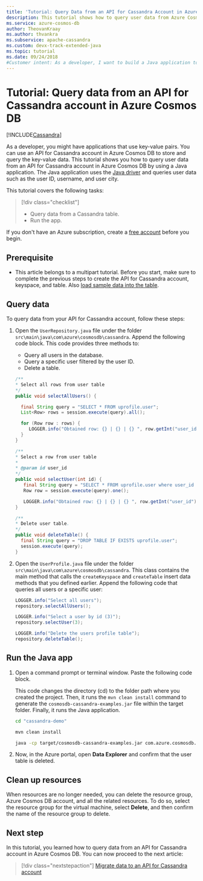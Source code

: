 ```yaml
---
title: 'Tutorial: Query Data from an API for Cassandra Account in Azure Cosmos DB'
description: This tutorial shows how to query user data from Azure Cosmos DB for an Apache Cassandra account by using a Java application.
ms.service: azure-cosmos-db
author: TheovanKraay
ms.author: thvankra
ms.subservice: apache-cassandra
ms.custom: devx-track-extended-java
ms.topic: tutorial
ms.date: 09/24/2018
#Customer intent: As a developer, I want to build a Java application to query data stored in an API for Cassandra account in Azure Cosmos DB. Customers want to manage the key-value data and use the global distribution, elastic scaling, multiple write regions, and other capabilities offered by Azure Cosmos DB.
---
```


# Tutorial: Query data from an API for Cassandra account in Azure Cosmos DB
[!INCLUDE[Cassandra](../includes/appliesto-cassandra.md)]

As a developer, you might have applications that use key-value pairs. You can use an API for Cassandra account in Azure Cosmos DB to store and query the key-value data. This tutorial shows you how to query user data from an API for Cassandra account in Azure Cosmos DB by using a Java application. The Java application uses the [Java driver](https://github.com/datastax/java-driver) and queries user data such as the user ID, username, and user city.

This tutorial covers the following tasks:

> [!div class="checklist"]
> * Query data from a Cassandra table.
> * Run the app.

If you don't have an Azure subscription, create a [free account](https://azure.microsoft.com/free/?WT.mc_id=A261C142F) before you begin.

## Prerequisite

* This article belongs to a multipart tutorial. Before you start, make sure to complete the previous steps to create the API for Cassandra account, keyspace, and table. Also [load sample data into the table](load-data-table.md).

## Query data

To query data from your API for Cassandra account, follow these steps:

1. Open the `UserRepository.java` file under the folder `src\main\java\com\azure\cosmosdb\cassandra`. Append the following code block. This code provides three methods to:

   * Query all users in the database.
   * Query a specific user filtered by the user ID.
   * Delete a table.

   ```java
   /**
   * Select all rows from user table
   */
   public void selectAllUsers() {

     final String query = "SELECT * FROM uprofile.user";
     List<Row> rows = session.execute(query).all();

     for (Row row : rows) {
        LOGGER.info("Obtained row: {} | {} | {} ", row.getInt("user_id"), row.getString("user_name"), row.getString("user_bcity"));
     }
   }

   /**
   * Select a row from user table
   *
   * @param id user_id
   */
   public void selectUser(int id) {
      final String query = "SELECT * FROM uprofile.user where user_id = 3";
      Row row = session.execute(query).one();

      LOGGER.info("Obtained row: {} | {} | {} ", row.getInt("user_id"), row.getString("user_name"), row.getString("user_bcity"));
   }

   /**
   * Delete user table.
   */
   public void deleteTable() {
     final String query = "DROP TABLE IF EXISTS uprofile.user";
     session.execute(query);
   }
   ```

1. Open the `UserProfile.java` file under the folder `src\main\java\com\azure\cosmosdb\cassandra`. This class contains the main method that calls the `createKeyspace` and `createTable` insert data methods that you defined earlier. Append the following code that queries all users or a specific user:

   ```java
   LOGGER.info("Select all users");
   repository.selectAllUsers();

   LOGGER.info("Select a user by id (3)");
   repository.selectUser(3);

   LOGGER.info("Delete the users profile table");
   repository.deleteTable();
   ```

## Run the Java app

1. Open a command prompt or terminal window. Paste the following code block.

   This code changes the directory (cd) to the folder path where you created the project. Then, it runs the `mvn clean install` command to generate the `cosmosdb-cassandra-examples.jar` file within the target folder. Finally, it runs the Java application.

   ```bash
   cd "cassandra-demo"
   
   mvn clean install
   
   java -cp target/cosmosdb-cassandra-examples.jar com.azure.cosmosdb.cassandra.examples.UserProfile
   ```

1. Now, in the Azure portal, open **Data Explorer** and confirm that the user table is deleted.

## Clean up resources

When resources are no longer needed, you can delete the resource group, Azure Cosmos DB account, and all the related resources. To do so, select the resource group for the virtual machine, select **Delete**, and then confirm the name of the resource group to delete.

## Next step

In this tutorial, you learned how to query data from an API for Cassandra account in Azure Cosmos DB. You can now proceed to the next article:

> [!div class="nextstepaction"]
> [Migrate data to an API for Cassandra account](migrate-data.md)
